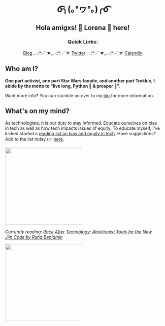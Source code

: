 <h1 align="center">o͡͡͡͡͡͡͡͡͡͡͡͡͡͡╮(｡ᐤヮᐤ｡)╭o͡͡͡͡͡͡͡͡͡͡͡͡͡͡ </h1>
<h2 align="center">Hola amigxs! 🐯 Lorena 🐯 here!</h2>

<h3 align="center">Quick Links:</h3>
<p align="center">
  <a href="https://lorenamesa.com">Blog</a> ｡･:*:･ﾟ★,｡･:*:･ﾟ☆ 
  <a href="https://twitter.com/loooorenanicole">Twitter</a> ｡･:*:･ﾟ★,｡･:*:･ﾟ☆ 
  <a href="https://calendly.com/lorenamesa/25-min-chat">Calendly</a>
</p>

## Who am I?

**One part activist, one part Star Wars fanatic, and another part Trekkie, I abide by the motto to "live long, Python :snake: & prosper :vulcan_salute:".**

Want more info? You can stumble on over to my <a href="lorenamesa.com/about">bio</a> for more information.

## What's on my mind?

As technologists, it is our duty to stay informed. Educate ourselves on bias in tech as well as how tech impacts issues of equity. To educate myself, I've kicked started a [reading list on bias and equity in tech](http://biasin.tech). Have suggestions? Add to the list today :point_right: [here](https://github.com/lorenanicole/tech-equity-reading/).

<div style="display: center"><img src="http://biasin.tech/img/logo.png" data-canonical-src="http://biasin.tech/img/logo.png" width="250" style="display: block"/></div>

*Currently reading: [Race After Technology: Abolitionist Tools for the New Jim Code by Ruha Benjamin](https://www.goodreads.com/book/show/42527493-race-after-technology)*

<div style="display: center"><img src="http://biasin.tech/img/race-after-technology.png" data-canonical-src="http://biasin.tech/img/race-after-technology.png" width="250" style="display: block"/></div>
